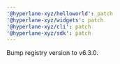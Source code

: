 ```yaml
---
'@hyperlane-xyz/helloworld': patch
'@hyperlane-xyz/widgets': patch
'@hyperlane-xyz/cli': patch
'@hyperlane-xyz/sdk': patch
---
```


Bump registry version to v6.3.0.
